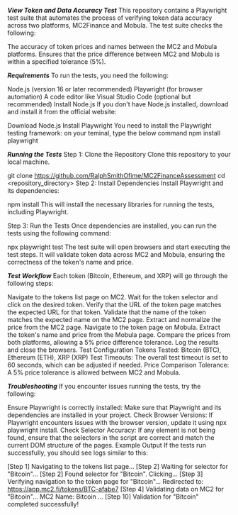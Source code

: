 ***View Token and Data Accuracy Test***
This repository contains a Playwright test suite that automates the process of verifying token data accuracy across two platforms, MC2Finance and Mobula. The test suite checks the following:

The accuracy of token prices and names between the MC2 and Mobula platforms.
Ensures that the price difference between MC2 and Mobula is within a specified tolerance (5%).

***Requirements***
To run the tests, you need the following:

Node.js (version 16 or later recommended)
Playwright (for browser automation)
A code editor like Visual Studio Code (optional but recommended)
Install Node.js
If you don't have Node.js installed, download and install it from the official website:

Download Node.js
Install Playwright
You need to install the Playwright testing framework:
on your teminal, type the below command 
npm install playwright

***Running the Tests***
Step 1: Clone the Repository
Clone this repository to your local machine.

git clone https://github.com/RalphSmithOfime/MC2FinanceAssessment
cd <repository_directory>
Step 2: Install Dependencies
Install Playwright and its dependencies:

npm install
This will install the necessary libraries for running the tests, including Playwright.

Step 3: Run the Tests
Once dependencies are installed, you can run the tests using the following command:

npx playwright test
The test suite will open browsers and start executing the test steps. It will validate token data across MC2 and Mobula, ensuring the correctness of the token's name and price.

***Test Workflow***
Each token (Bitcoin, Ethereum, and XRP) will go through the following steps:

Navigate to the tokens list page on MC2.
Wait for the token selector and click on the desired token.
Verify that the URL of the token page matches the expected URL for that token.
Validate that the name of the token matches the expected name on the MC2 page.
Extract and normalize the price from the MC2 page.
Navigate to the token page on Mobula.
Extract the token's name and price from the Mobula page.
Compare the prices from both platforms, allowing a 5% price difference tolerance.
Log the results and close the browsers.
Test Configuration
Tokens Tested: Bitcoin (BTC), Ethereum (ETH), XRP (XRP)
Test Timeouts: The overall test timeout is set to 60 seconds, which can be adjusted if needed.
Price Comparison Tolerance: A 5% price tolerance is allowed between MC2 and Mobula.

***Troubleshooting***
If you encounter issues running the tests, try the following:

Ensure Playwright is correctly installed: Make sure that Playwright and its dependencies are installed in your project.
Check Browser Versions: If Playwright encounters issues with the browser version, update it using npx playwright install.
Check Selector Accuracy: If any element is not being found, ensure that the selectors in the script are correct and match the current DOM structure of the pages.
Example Output
If the tests run successfully, you should see logs similar to this:

[Step 1] Navigating to the tokens list page...
[Step 2] Waiting for selector for "Bitcoin"...
[Step 2] Found selector for "Bitcoin". Clicking...
[Step 3] Verifying navigation to the token page for "Bitcoin"...
Redirected to: https://app.mc2.fi/tokens/BTC-afabe7
[Step 4] Validating data on MC2 for "Bitcoin"...
MC2 Name: Bitcoin
...
[Step 10] Validation for "Bitcoin" completed successfully!


